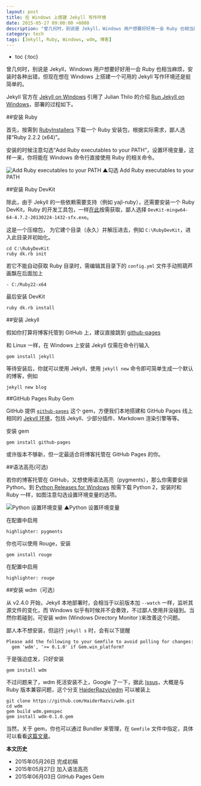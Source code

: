```yaml
---
layout: post
title: 在 Windows 上搭建 Jekyll 写作环境
date: 2015-05-27 09:00:00 +0800
description: "曾几何时，别说是 Jekyll，Windows 用户想要好好用一会 Ruby 也相当麻烦，安装时各种出错，但现在想在 Windows 上搭建一个可用的 Jekyll 写作环境还是挺简单的。"
category: tech
tags: [Jekyll, Ruby, Windows, wdm, 博客]
---
```


* toc
{:toc}

曾几何时，别说是 Jekyll，Windows 用户想要好好用一会 Ruby 也相当麻烦，安装时各种出错，但现在想在 Windows 上搭建一个可用的 Jekyll 写作环境还是挺简单的。

Jekyll 官方在 [Jekyll on Windows](http://jekyllrb.com/docs/windows/) 引用了 Julian Thilo 的介绍 [Run Jekyll on Windows](http://jekyll-windows.juthilo.com/)，部署的过程如下。

##安装 Ruby 

首先，按需到 [RubyInstallers](http://rubyinstaller.org/downloads) 下载一个 Ruby 安装包，根据实际需求，鄙人选择“Ruby 2.2.2 (x64)”。
 
安装的时候注意勾选“Add Ruby executables to your PATH”，设置环境变量，这样一来，你将能在 Windows 命令行直接使用 Ruby 的相关命令。

![Add Ruby executables to your PATH]({{site.IMG_PATH}}/run-jekyll-on-windows-01.png)
▲勾选 Add Ruby executables to your PATH
 
##安装 Ruby DevKit

除此，由于 Jekyll 的一些依赖需要支持（例如 yajl-ruby），还需要安装一个 Ruby DevKit，Ruby  的开发工具包，一样[在此](http://rubyinstaller.org/downloads)按需获取，鄙人选择 `DevKit-mingw64-64-4.7.2-20130224-1432-sfx.exe`。
 
这是一个压缩包， 为它建个目录（永久）并解压进去，例如 `C:\RubyDevKit`，进入此目录并初始化。

    cd C:\RubyDevKit
    ruby dk.rb init

若它不能自动获取 Ruby 目录时，需编辑其目录下的 `config.yml` 文件手动照葫芦画飘在后面加上

    - C:/Ruby22-x64

最后安装 DevKit

    ruby dk.rb install

##安装 Jekyll

假如你打算将博客托管到 GitHub 上，建议直接跳到 [github-pages](#github-pages-ruby-gem)

和 Linux 一样，在 Windows 上安装 Jekyll 仅需在命令行输入

    gem install jekyll

等待安装后，你就可以使用 Jekyll，使用 `jekyll new` 命令即可简单生成一个默认的博客，例如

    jekyll new blog

##GitHub Pages Ruby Gem

GitHub 提供 [`github-pages`](https://github.com/github/pages-gem) 这个 gem，方便我们本地搭建和 GitHub Pages 线上相同的 [Jekyll 环境](https://pages.github.com/versions/)，包括 Jekyll、少部分插件、Markdown 渲染引擎等等。

安装 gem

    gem install github-pages

或许版本不够新，但一定最适合将博客托管在 GitHub Pages 的你。


##语法高亮(可选)

若你的博客托管在 GitHub，又想使用语法高亮（pygments），那么你需要安装 Python。到 [Python Releases for Windows](https://www.python.org/downloads/windows/) 按需下载 Python 2，安装时和 Ruby 一样，如图注意勾选设置环境变量的选项。

![Python 设置环境变量]({{site.IMG_PATH}}/run-jekyll-on-windows-02.png)
▲Python 设置环境变量

在配置中启用

    highlighter: pygments

你也可以使用 Rouge，安装

    gem install rouge

在配置中启用

    highlighter: rouge

##安装 wdm（可选）

从 v2.4.0 开始，Jekyll 本地部署时，会相当于以前版本加 `--watch` 一样，监听其源文件的变化，而 Windows 似乎有时候并不会奏效，不过鄙人使用并没碰到。当然你若碰到，可安装 wdm (Windows Directory Monitor )来改善这个问题。

鄙人本不想安装，但运行 `jekyll s` 时，会有以下提醒

    Please add the following to your Gemfile to avoid polling for changes:   
      gem 'wdm', '>= 0.1.0' if Gem.win_platform?


于是强迫症发，只好安装

    gem install wdm

不过问题来了，wdm 死活安装不上，Google 了一下，据此 [Issus](https://github.com/Maher4Ever/wdm/issues/18)，大概是与 Ruby 版本兼容问题，这个分支 [HaiderRazvi/wdm](https://github.com/HaiderRazvi/wdm) 可以被装上

    git clone https://github.com/HaiderRazvi/wdm.git
    cd wdm
    gem build wdm.gemspec
    gem install wdm-0.1.0.gem

当然，关于 gem，你也可以通过 Bundler 来管理，在 `Gemfile` 文件中指定，具体可以看看[这篇文章](http://blog.leanote.com/post/551ab4c438f41114e80014af)。

**本文历史**

* 2015年05月26日 完成初稿
* 2015年05月27日 加入语法高亮
* 2015年06月03日 GitHub Pages Gem
